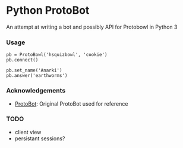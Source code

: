 # Python ProtoBot

An attempt at writing a bot and possibly API for Protobowl in Python 3

### Usage

```
pb = ProtoBowl('hsquizbowl', 'cookie')
pb.connect()

pb.set_name('Anarki')
pb.answer('earthworms')
```


### Acknowledgements
  - [ProtoBot](https://github.com/bobacadodl/ProtoBot): Original ProtoBot used for reference

### TODO
  - client view
  - persistant sessions?
